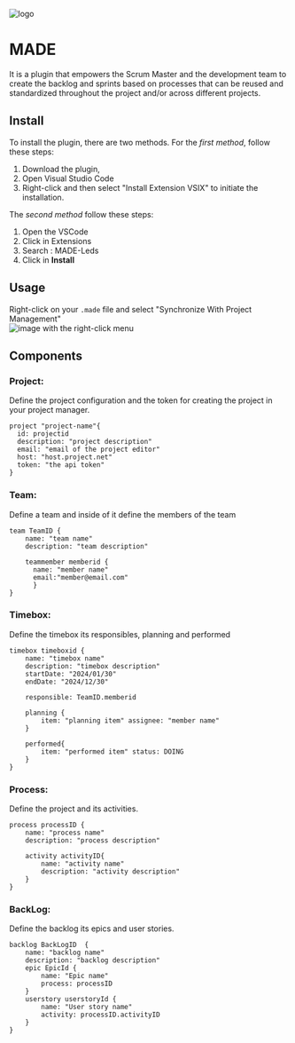 ![logo](images/icon.png)
# MADE
It is a plugin that empowers the Scrum Master and the development team to create the backlog and sprints based on processes that can be reused and standardized throughout the project and/or across different projects.

## Install

To install the plugin, there are two methods. For the *first method*, follow these steps: 
1. Download the plugin, 
2. Open Visual Studio Code
3. Right-click and then select "Install Extension VSIX" to initiate the installation.

The *second method* follow these steps:

1. Open the VSCode
2. Click in Extensions
3. Search : MADE-Leds
4. Click in **Install**

## Usage
Right-click on your `.made` file and select "Synchronize With Project Management"  
![image with the right-click menu](images/right-click-menu.png)

## Components

### Project:
  Define the project configuration and the token for creating the project in your project manager.

  ```
  project "project-name"{
    id: projectid
    description: "project description"
    email: "email of the project editor"
    host: "host.project.net"
    token: "the api token"
}
```

### Team:
Define a team and inside of it define the members of the team

```
team TeamID {
    name: "team name"
    description: "team description"
    
    teammember memberid {
      name: "member name" 
      email:"member@email.com"
      }
}
```

### Timebox:
Define the timebox its responsibles, planning and performed

```
timebox timeboxid {
    name: "timebox name"
    description: "timebox description"
    startDate: "2024/01/30"
    endDate: "2024/12/30"

    responsible: TeamID.memberid 

    planning {
        item: "planning item" assignee: "member name"
    } 

    performed{
        item: "performed item" status: DOING
    }
}
```

### Process: 
Define the project and its activities.
```
process processID {
    name: "process name"
    description: "process description"

    activity activityID{
        name: "activity name"
        description: "activity description"
    }
}
```

### BackLog:
Define the backlog its epics and user stories.

```
backlog BackLogID  {
    name: "backlog name"
    description: "backlog description"
    epic EpicId {
        name: "Epic name"
        process: processID
    }
    userstory userstoryId {
        name: "User story name"
        activity: processID.activityID
    }
}
```

<!-- ### RoadMap:
Define the road map, its versions and the versions planning

```
roadmap RoadMapID {
    name: "Road map name"
    description: "Road map description"

    version RoadMapVersionID {
        name: "Road map version name"
        description: "Road map version description"
        startDate: "2024/01/30"
        endDate: "2024/12/30"

        planning {
            item: BackLogID.userstoryId
            item: "planning item"
        }
    }
}
``` -->